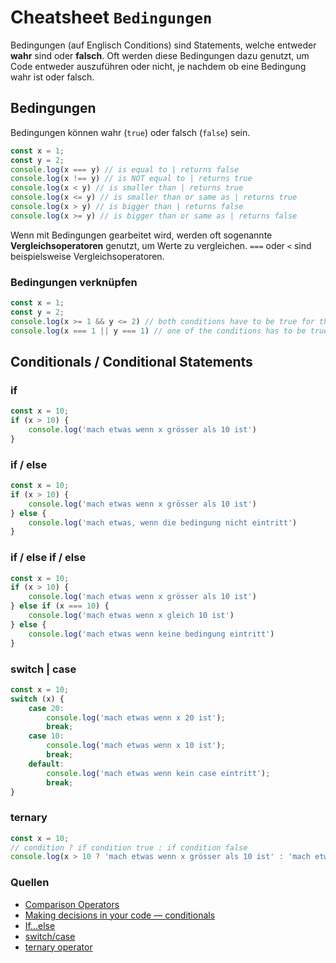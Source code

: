 # Cheatsheet `Bedingungen`
Bedingungen (auf Englisch Conditions) sind Statements, welche entweder **wahr** sind oder **falsch**. Oft werden diese Bedingungen dazu genutzt, um Code entweder auszuführen oder nicht, je nachdem ob eine Bedingung wahr ist oder falsch.

## Bedingungen
Bedingungen können wahr (`true`) oder falsch (`false`) sein.
```javascript
const x = 1;
const y = 2;
console.log(x === y) // is equal to | returns false
console.log(x !== y) // is NOT equal to | returns true
console.log(x < y) // is smaller than | returns true
console.log(x <= y) // is smaller than or same as | returns true
console.log(x > y) // is bigger than | returns false
console.log(x >= y) // is bigger than or same as | returns false
```

Wenn mit Bedingungen gearbeitet wird, werden oft sogenannte **Vergleichsoperatoren** genutzt, um Werte zu vergleichen. `===` oder `<` sind beispielsweise Vergleichsoperatoren.

### Bedingungen verknüpfen
```javascript
const x = 1;
const y = 2;
console.log(x >= 1 && y <= 2) // both conditions have to be true for the statement to be true | returns true
console.log(x === 1 || y === 1) // one of the conditions has to be true | returns true
```

## Conditionals / Conditional Statements
### if
```javascript
const x = 10;
if (x > 10) {
    console.log('mach etwas wenn x grösser als 10 ist')
}
```
### if / else
```javascript
const x = 10;
if (x > 10) {
    console.log('mach etwas wenn x grösser als 10 ist')
} else {
    console.log('mach etwas, wenn die bedingung nicht eintritt')
}
```
### if / else if / else
```javascript
const x = 10;
if (x > 10) {
    console.log('mach etwas wenn x grösser als 10 ist')
} else if (x === 10) {
    console.log('mach etwas wenn x gleich 10 ist')
} else {
    console.log('mach etwas wenn keine bedingung eintritt')
}
```

### switch | case
```javascript
const x = 10;
switch (x) {
    case 20:
        console.log('mach etwas wenn x 20 ist');
        break;
    case 10:
        console.log('mach etwas wenn x 10 ist');
        break;
    default:
        console.log('mach etwas wenn kein case eintritt');
        break;
}
```

### ternary
```javascript
const x = 10;
// condition ? if condition true : if condition false 
console.log(x > 10 ? 'mach etwas wenn x grösser als 10 ist' : 'mach etwas wenn das nicht so ist')
```

### Quellen
- [Comparison Operators](https://developer.mozilla.org/en-US/docs/Web/JavaScript/Guide/Expressions_and_operators#comparison_operators)
- [Making decisions in your code — conditionals](https://developer.mozilla.org/en-US/docs/Learn/JavaScript/Building_blocks/conditionals)
- [If...else](https://developer.mozilla.org/en-US/docs/Web/JavaScript/Reference/Statements/if...else)
- [switch/case](https://developer.mozilla.org/en-US/docs/Web/JavaScript/Reference/Statements/switch)
- [ternary operator](https://developer.mozilla.org/en-US/docs/Web/JavaScript/Reference/Operators/Conditional_operator)
